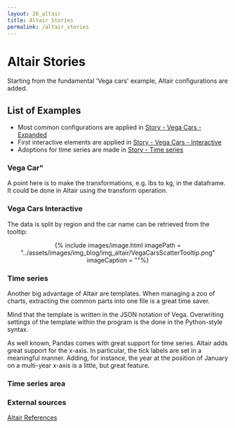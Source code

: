 ```yaml
---
layout: 26_altair
title: Altair Stories
permalink: /altair_stories
---
```



# Altair Stories

Starting from the fundamental 'Vega cars' example, Altair configurations are added.

## List of Examples

- Most common configurations are applied in [Story - Vega Cars - Expanded](vega_cars)
- First interactive elements are applied in [Story - Vega Cars - Interactive](vega_cars_interactive)
- Adoptions for time series are made in [Story - Time series](timeseries)


### Vega Car"

A point here is to make the transformations, e.g. lbs to kg, in the dataframe. It could be done in Altair using the transform operation. 


### Vega Cars Interactive


The data is split by region and the car name can be retrieved from the tooltip:

<center>
{% include images/image.html imagePath = "../assets/images/img_blog/img_altair/VegaCarsScatterTooltip.png" imageCaption =  ""%}
</center>


### Time series

Another big advantage of Altair are templates. When managing a zoo of charts, extracting the common parts into one file is a great time saver.

Mind that the template is written in the JSON notation of Vega. Overwriting settings of the template within the program is the done in the Python-style syntax.

As well known, Pandas comes with great support for time series. Altair adds great support for the x-axis. In particular, the tick labels are set in a meaningful manner. Adding, for instance, the year at the position of January on a multi-year x-axis is a little, but great feature.


### Time series area




### External sources

[Altair References](altair_references)

